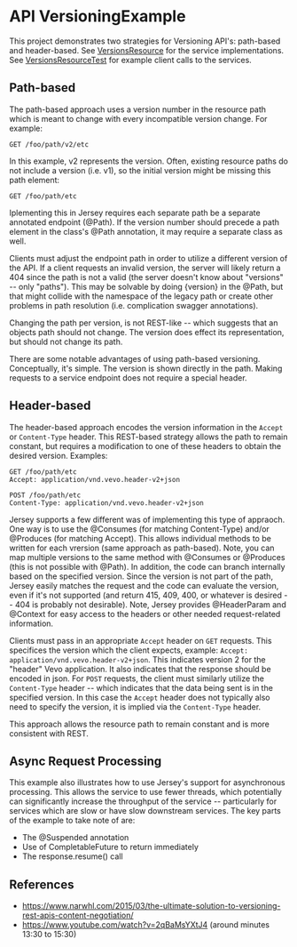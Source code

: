 # API VersioningExample
This project demonstrates two strategies for Versioning API's: path-based and header-based.  See [VersionsResource](src/main/java/com/vevo/versions/resources/VersionsResource.java) for the service implementations.  See [VersionsResourceTest](src/test/java/com/vevo/versions/resources/VersionsResourceTest.java) for example client calls to the services.

## Path-based

The path-based approach uses a version number in the resource path which is meant to change with every incompatible version change.  For example:

```
GET /foo/path/v2/etc
```

In this example, v2 represents the version.  Often, existing resource paths do not include a version (i.e. v1), so the initial version might be missing this path element:

```
GET /foo/path/etc
```

Iplementing this in Jersey requires each separate path be a separate annotated endpoint (@Path).  If the version number should precede a path element in the class's @Path annotation, it may require a separate class as well.

Clients must adjust the endpoint path in order to utilize a different version of the API.  If a client requests an invalid version, the server will likely return a 404 since the path is not a valid (the server doesn't know about "versions" -- only "paths").  This may be solvable by doing {version} in the @Path, but that might collide with the namespace of the legacy path or create other problems in path resolution (i.e. complication swagger annotations).

Changing the path per version, is not REST-like -- which suggests that an objects path should not change.  The version does effect its representation, but should not change its path.

There are some notable advantages of using path-based versioning.  Conceptually, it's simple.  The version is shown directly in the path.  Making requests to a service endpoint does not require a special header.

## Header-based

The header-based approach encodes the version information in the `Accept` or `Content-Type` header.  This REST-based strategy allows the path to remain constant, but requires a modification to one of these headers to obtain the desired version.  Examples:

```
GET /foo/path/etc
Accept: application/vnd.vevo.header-v2+json
```

```
POST /foo/path/etc
Content-Type: application/vnd.vevo.header-v2+json
```

Jersey supports a few different was of implementing this type of appraoch.  One way is to use the @Consumes (for matching Content-Type) and/or @Produces (for matching Accept).  This allows individual methods to be written for each vrersion (same approach as path-based).  Note, you can map multiple versions to the same method with @Consumes or @Produces (this is not possible with @Path).  In addition, the code can branch internally based on the specified version.  Since the version is not part of the path, Jersey easily matches the request and the code can evaluate the version, even if it's not supported (and return 415, 409, 400, or whatever is desired -- 404 is probably not desirable).  Note, Jersey provides @HeaderParam and @Context for easy access to the headers or other needed request-related information.

Clients must pass in an appropriate `Accept` header on `GET` requests.  This specifices the version which the client expects, example: `Accept: application/vnd.vevo.header-v2+json`.  This indicates version 2 for the "header" Vevo application.  It also indicates that the response should be encoded in json.  For `POST` requests, the client must similarly utilize the `Content-Type` header -- which indicates that the data being sent is in the specified version.  In this case the `Accept` header does not typically also need to specify the version, it is implied via the `Content-Type` header.

This approach allows the resource path to remain constant and is more consistent with REST.

## Async Request Processing

This example also illustrates how to use Jersey's support for asynchronous processing. This allows the service to use fewer threads, which potentially can significantly increase the throughput of the service -- particularly for services which are slow or have slow downstream services.  The key parts of the example to take note of are:

* The @Suspended annotation
* Use of CompletableFuture to return immediately
* The response.resume() call

## References

* https://www.narwhl.com/2015/03/the-ultimate-solution-to-versioning-rest-apis-content-negotiation/
* https://www.youtube.com/watch?v=2qBaMsYXtJ4 (around minutes 13:30 to 15:30)

